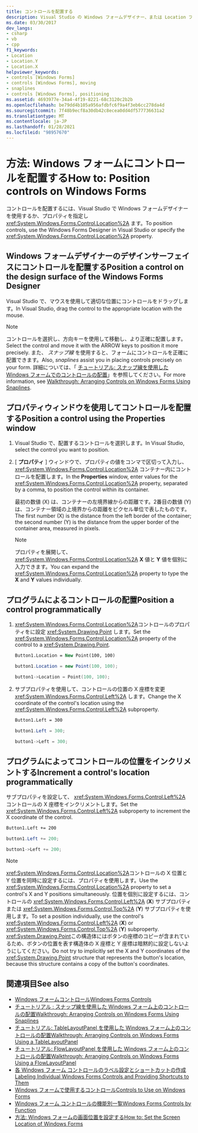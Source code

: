 ```yaml
---
title: コントロールを配置する
description: Visual Studio の Windows フォームデザイナー、または Location プロパティを使用してコントロールを配置する方法について説明します。
ms.date: 03/30/2017
dev_langs:
- csharp
- vb
- cpp
f1_keywords:
- Location
- Location.Y
- Location.X
helpviewer_keywords:
- controls [Windows Forms]
- controls [Windows Forms], moving
- snaplines
- controls [Windows Forms], positioning
ms.assetid: 4693977e-34a4-4f19-8221-68c3120c2b2b
ms.openlocfilehash: be79dd4b105a956afdbfc6f9a4f3eb6cc278da4d
ms.sourcegitcommit: 7f48b9ecf8a30db42c8ecea0dd4df577736631a2
ms.translationtype: MT
ms.contentlocale: ja-JP
ms.lasthandoff: 01/28/2021
ms.locfileid: "98957670"
---
```

# <a name="how-to-position-controls-on-windows-forms"></a><span data-ttu-id="05cd9-103">方法: Windows フォームにコントロールを配置する</span><span class="sxs-lookup"><span data-stu-id="05cd9-103">How to: Position controls on Windows Forms</span></span>

<span data-ttu-id="05cd9-104">コントロールを配置するには、Visual Studio で Windows フォームデザイナーを使用するか、プロパティを指定し <xref:System.Windows.Forms.Control.Location%2A> ます。</span><span class="sxs-lookup"><span data-stu-id="05cd9-104">To position controls, use the Windows Forms Designer in Visual Studio or specify the <xref:System.Windows.Forms.Control.Location%2A> property.</span></span>

## <a name="position-a-control-on-the-design-surface-of-the-windows-forms-designer"></a><span data-ttu-id="05cd9-105">Windows フォームデザイナーのデザインサーフェイスにコントロールを配置する</span><span class="sxs-lookup"><span data-stu-id="05cd9-105">Position a control on the design surface of the Windows Forms Designer</span></span>

<span data-ttu-id="05cd9-106">Visual Studio で、マウスを使用して適切な位置にコントロールをドラッグします。</span><span class="sxs-lookup"><span data-stu-id="05cd9-106">In Visual Studio, drag the control to the appropriate location with the mouse.</span></span>

> [!NOTE]
> <span data-ttu-id="05cd9-107">コントロールを選択し、方向キーを使用して移動し、より正確に配置します。</span><span class="sxs-lookup"><span data-stu-id="05cd9-107">Select the control and move it with the ARROW keys to position it more precisely.</span></span> <span data-ttu-id="05cd9-108">また、 *スナップ線* を使用すると、フォームにコントロールを正確に配置できます。</span><span class="sxs-lookup"><span data-stu-id="05cd9-108">Also, *snaplines* assist you in placing controls precisely on your form.</span></span> <span data-ttu-id="05cd9-109">詳細については、「 [チュートリアル: スナップ線を使用した Windows フォームでのコントロールの配置](walkthrough-arranging-controls-on-windows-forms-using-snaplines.md)」を参照してください。</span><span class="sxs-lookup"><span data-stu-id="05cd9-109">For more information, see [Walkthrough: Arranging Controls on Windows Forms Using Snaplines](walkthrough-arranging-controls-on-windows-forms-using-snaplines.md).</span></span>

## <a name="position-a-control-using-the-properties-window"></a><span data-ttu-id="05cd9-110">プロパティウィンドウを使用してコントロールを配置する</span><span class="sxs-lookup"><span data-stu-id="05cd9-110">Position a control using the Properties window</span></span>

1. <span data-ttu-id="05cd9-111">Visual Studio で、配置するコントロールを選択します。</span><span class="sxs-lookup"><span data-stu-id="05cd9-111">In Visual Studio, select the control you want to position.</span></span>

2. <span data-ttu-id="05cd9-112">[ **プロパティ** ] ウィンドウで、プロパティの値をコンマで区切って入力し、 <xref:System.Windows.Forms.Control.Location%2A> コンテナー内にコントロールを配置します。</span><span class="sxs-lookup"><span data-stu-id="05cd9-112">In the **Properties** window, enter values for the <xref:System.Windows.Forms.Control.Location%2A> property, separated by a comma, to position the control within its container.</span></span>

   <span data-ttu-id="05cd9-113">最初の数値 (X) は、コンテナーの左境界線からの距離です。2番目の数値 (Y) は、コンテナー領域の上境界からの距離をピクセル単位で表したものです。</span><span class="sxs-lookup"><span data-stu-id="05cd9-113">The first number (X) is the distance from the left border of the container; the second number (Y) is the distance from the upper border of the container area, measured in pixels.</span></span>

   > [!NOTE]
   > <span data-ttu-id="05cd9-114">プロパティを展開して、 <xref:System.Windows.Forms.Control.Location%2A> **X** 値と **Y** 値を個別に入力できます。</span><span class="sxs-lookup"><span data-stu-id="05cd9-114">You can expand the <xref:System.Windows.Forms.Control.Location%2A> property to type the **X** and **Y** values individually.</span></span>

## <a name="position-a-control-programmatically"></a><span data-ttu-id="05cd9-115">プログラムによるコントロールの配置</span><span class="sxs-lookup"><span data-stu-id="05cd9-115">Position a control programmatically</span></span>

1. <span data-ttu-id="05cd9-116"><xref:System.Windows.Forms.Control.Location%2A>コントロールのプロパティをに設定 <xref:System.Drawing.Point> します。</span><span class="sxs-lookup"><span data-stu-id="05cd9-116">Set the <xref:System.Windows.Forms.Control.Location%2A> property of the control to a <xref:System.Drawing.Point>.</span></span>

    ```vb
    Button1.Location = New Point(100, 100)
    ```

    ```csharp
    button1.Location = new Point(100, 100);
    ```

    ```cpp
    button1->Location = Point(100, 100);
    ```

2. <span data-ttu-id="05cd9-117">サブプロパティを使用して、コントロールの位置の X 座標を変更 <xref:System.Windows.Forms.Control.Left%2A> します。</span><span class="sxs-lookup"><span data-stu-id="05cd9-117">Change the X coordinate of the control's location using the <xref:System.Windows.Forms.Control.Left%2A> subproperty.</span></span>

    ```vb
    Button1.Left = 300
    ```

    ```csharp
    button1.Left = 300;
    ```

    ```cpp
    button1->Left = 300;
    ```

## <a name="increment-a-controls-location-programmatically"></a><span data-ttu-id="05cd9-118">プログラムによってコントロールの位置をインクリメントする</span><span class="sxs-lookup"><span data-stu-id="05cd9-118">Increment a control's location programmatically</span></span>

<span data-ttu-id="05cd9-119">サブプロパティを設定して、 <xref:System.Windows.Forms.Control.Left%2A> コントロールの X 座標をインクリメントします。</span><span class="sxs-lookup"><span data-stu-id="05cd9-119">Set the <xref:System.Windows.Forms.Control.Left%2A> subproperty to increment the X coordinate of the control.</span></span>

```vb
Button1.Left += 200
```

```csharp
button1.Left += 200;
```

```cpp
button1->Left += 200;
```

> [!NOTE]
> <span data-ttu-id="05cd9-120"><xref:System.Windows.Forms.Control.Location%2A>コントロールの X 位置と Y 位置を同時に設定するには、プロパティを使用します。</span><span class="sxs-lookup"><span data-stu-id="05cd9-120">Use the <xref:System.Windows.Forms.Control.Location%2A> property to set a control's X and Y positions simultaneously.</span></span> <span data-ttu-id="05cd9-121">位置を個別に設定するには、コントロールの <xref:System.Windows.Forms.Control.Left%2A> (**X**) サブプロパティまたは <xref:System.Windows.Forms.Control.Top%2A> (**Y**) サブプロパティを使用します。</span><span class="sxs-lookup"><span data-stu-id="05cd9-121">To set a position individually, use the control's <xref:System.Windows.Forms.Control.Left%2A> (**X**) or <xref:System.Windows.Forms.Control.Top%2A> (**Y**) subproperty.</span></span> <span data-ttu-id="05cd9-122"><xref:System.Drawing.Point>この構造体にはボタンの座標のコピーが含まれているため、ボタンの位置を表す構造体の X 座標と Y 座標は暗黙的に設定しないようにしてください。</span><span class="sxs-lookup"><span data-stu-id="05cd9-122">Do not try to implicitly set the X and Y coordinates of the <xref:System.Drawing.Point> structure that represents the button's location, because this structure contains a copy of the button's coordinates.</span></span>

## <a name="see-also"></a><span data-ttu-id="05cd9-123">関連項目</span><span class="sxs-lookup"><span data-stu-id="05cd9-123">See also</span></span>

- [<span data-ttu-id="05cd9-124">Windows フォームコントロール</span><span class="sxs-lookup"><span data-stu-id="05cd9-124">Windows Forms Controls</span></span>](index.md)
- [<span data-ttu-id="05cd9-125">チュートリアル : スナップ線を使用した Windows フォーム上のコントロールの配置</span><span class="sxs-lookup"><span data-stu-id="05cd9-125">Walkthrough: Arranging Controls on Windows Forms Using Snaplines</span></span>](walkthrough-arranging-controls-on-windows-forms-using-snaplines.md)
- [<span data-ttu-id="05cd9-126">チュートリアル: TableLayoutPanel を使用した Windows フォーム上のコントロールの配置</span><span class="sxs-lookup"><span data-stu-id="05cd9-126">Walkthrough: Arranging Controls on Windows Forms Using a TableLayoutPanel</span></span>](walkthrough-arranging-controls-on-windows-forms-using-a-tablelayoutpanel.md)
- [<span data-ttu-id="05cd9-127">チュートリアル: FlowLayoutPanel を使用した Windows フォーム上のコントロールの配置</span><span class="sxs-lookup"><span data-stu-id="05cd9-127">Walkthrough: Arranging Controls on Windows Forms Using a FlowLayoutPanel</span></span>](walkthrough-arranging-controls-on-windows-forms-using-a-flowlayoutpanel.md)
- [<span data-ttu-id="05cd9-128">各 Windows フォーム コントロールのラベル設定とショートカットの作成</span><span class="sxs-lookup"><span data-stu-id="05cd9-128">Labeling Individual Windows Forms Controls and Providing Shortcuts to Them</span></span>](labeling-individual-windows-forms-controls-and-providing-shortcuts-to-them.md)
- [<span data-ttu-id="05cd9-129">Windows フォームで使用するコントロール</span><span class="sxs-lookup"><span data-stu-id="05cd9-129">Controls to Use on Windows Forms</span></span>](controls-to-use-on-windows-forms.md)
- [<span data-ttu-id="05cd9-130">Windows フォーム コントロールの機能別一覧</span><span class="sxs-lookup"><span data-stu-id="05cd9-130">Windows Forms Controls by Function</span></span>](windows-forms-controls-by-function.md)
- <span data-ttu-id="05cd9-131">[方法: Windows フォームの画面位置を設定する](/previous-versions/visualstudio/visual-studio-2010/52aha046(v=vs.100))</span><span class="sxs-lookup"><span data-stu-id="05cd9-131">[How to: Set the Screen Location of Windows Forms](/previous-versions/visualstudio/visual-studio-2010/52aha046(v=vs.100))</span></span>
